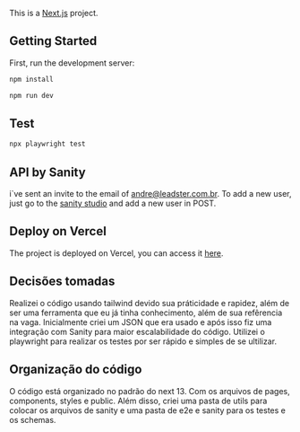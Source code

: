 This is a [Next.js](https://nextjs.org/) project.

## Getting Started

First, run the development server:

```bash
npm install

npm run dev
```

## Test

```bash
npx playwright test
```

## API by Sanity

i`ve sent an invite to the email of andre@leadster.com.br. To add a new user, just go to the [sanity studio](http://localhost:3333) and add a new user in POST.

## Deploy on Vercel

The project is deployed on Vercel, you can access it [here](https://video-portifolio.vercel.app/).

## Decisões tomadas

Realizei o código usando tailwind devido sua práticidade e rapidez, além de ser uma ferramenta que eu já tinha conhecimento, além de sua refêrencia na vaga. Inicialmente criei um JSON que era usado e após isso fiz uma integração com Sanity para maior escalabilidade do código. Utilizei o playwright para realizar os testes por ser rápido e simples de se ultilizar.

## Organização do código

O código está organizado no padrão do next 13. Com os arquivos de pages, components, styles e public. Além disso, criei uma pasta de utils para colocar os arquivos de sanity e uma pasta de e2e e sanity para os testes e os schemas.